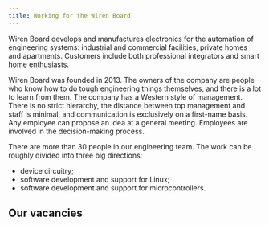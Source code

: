 ```yaml
---
title: Working for the Wiren Board
---
```


Wiren Board develops and manufactures electronics for the automation of engineering systems: industrial and commercial facilities, private homes and apartments. Customers include both professional integrators and smart home enthusiasts.

Wiren Board was founded in 2013. The owners of the company are people who know how to do tough engineering things themselves, and there is a lot to learn from them. The company has a Western style of management. There is no strict hierarchy, the distance between top management and staff is minimal, and communication is exclusively on a first-name basis. Any employee can propose an idea at a general meeting. Employees are involved in the decision-making process.

There are more than 30 people in our engineering team. The work can be roughly divided into three big directions:
* device circuitry;
* software development and support for Linux;
* software development and support for microcontrollers.

## Our vacancies
